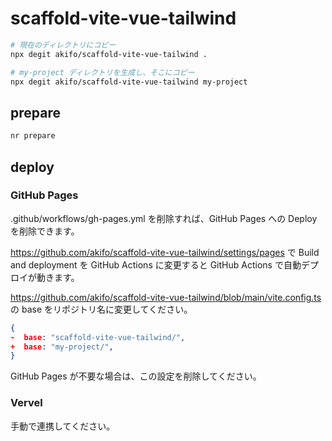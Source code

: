 # scaffold-vite-vue-tailwind

```sh
# 現在のディレクトリにコピー
npx degit akifo/scaffold-vite-vue-tailwind .

# my-project ディレクトリを生成し、そこにコピー
npx degit akifo/scaffold-vite-vue-tailwind my-project
```

## prepare

```sh
nr prepare
```

## deploy


### GitHub Pages
.github/workflows/gh-pages.yml を削除すれば、GitHub Pages への Deploy を削除できます。

https://github.com/akifo/scaffold-vite-vue-tailwind/settings/pages で Build and deployment
 を GitHub Actions に変更すると GitHub Actions で自動デプロイが動きます。

https://github.com/akifo/scaffold-vite-vue-tailwind/blob/main/vite.config.ts の base をリポジトリ名に変更してください。

```json
{
-  base: "scaffold-vite-vue-tailwind/",
+  base: "my-project/",
}
```

GitHub Pages が不要な場合は、この設定を削除してください。

### Vervel
手動で連携してください。
